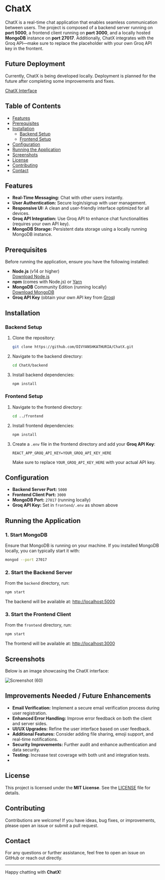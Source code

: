 # ChatX

ChatX is a real-time chat application that enables seamless communication between users. The project is composed of a backend server running on **port 5000**, a frontend client running on **port 3000**, and a locally hosted **MongoDB** instance on **port 27017**. Additionally, ChatX integrates with the Groq API—make sure to replace the placeholder with your own Groq API key in the frontent.

## Future Deployment
Currently, ChatX is being developed locally. Deployment is planned for the future after completing some improvements and fixes.

[ChatX Interface](https://github.com/user-attachments/assets/572a2dea-5661-47ff-933e-e2d7adc28c0a)

## Table of Contents

- [Features](#features)
- [Prerequisites](#prerequisites)
- [Installation](#installation)
  - [Backend Setup](#backend-setup)
  - [Frontend Setup](#frontend-setup)
- [Configuration](#configuration)
- [Running the Application](#running-the-application)
- [Screenshots](#screenshots)
- [License](#license)
- [Contributing](#contributing)
- [Contact](#contact)

## Features

- **Real-Time Messaging:** Chat with other users instantly.
- **User Authentication:** Secure login/signup with user management.
- **Responsive UI:** A clean and user-friendly interface optimized for all devices.
- **Groq API Integration:** Use Groq API to enhance chat functionalities (requires your own API key).
- **MongoDB Storage:** Persistent data storage using a locally running MongoDB instance.

## Prerequisites

Before running the application, ensure you have the following installed:

- **Node.js** (v14 or higher)  
  [Download Node.js](https://nodejs.org/)
- **npm** (comes with Node.js) or [Yarn](https://yarnpkg.com/)
- **MongoDB** Community Edition (running locally)  
  [Download MongoDB](https://www.mongodb.com/try/download/community)
- **Groq API Key** (obtain your own API key from [Groq](https://groq.com/))

## Installation

### Backend Setup

1. Clone the repository:

   ```bash
   git clone https://github.com/DIVYANSHKATHURIA/ChatX.git
   ```

2. Navigate to the backend directory:

   ```bash
   cd ChatX/backend
   ```

3. Install backend dependencies:

   ```bash
   npm install
   ```

### Frontend Setup

1. Navigate to the frontend directory:

   ```bash
   cd ../frontend
   ```

2. Install frontend dependencies:

   ```bash
   npm install
   ```

3. Create a `.env` file in the frontend directory and add your **Groq API Key**:

   ```env
   REACT_APP_GROQ_API_KEY=YOUR_GROQ_API_KEY_HERE
   ```

   Make sure to replace `YOUR_GROQ_API_KEY_HERE` with your actual API key.

## Configuration

- **Backend Server Port:** `5000`
- **Frontend Client Port:** `3000`
- **MongoDB Port:** `27017` (running locally)
- **Groq API Key:** Set in `frontend/.env` as shown above

## Running the Application

### 1. Start MongoDB

Ensure that MongoDB is running on your machine. If you installed MongoDB locally, you can typically start it with:

```bash
mongod --port 27017
```

### 2. Start the Backend Server

From the `backend` directory, run:

```bash
npm start
```

The backend will be available at: [http://localhost:5000](http://localhost:5000)

### 3. Start the Frontend Client

From the `frontend` directory, run:

```bash
npm start
```

The frontend will be available at: [http://localhost:3000](http://localhost:3000)

## Screenshots

Below is an image showcasing the ChatX interface:

![Screenshot (60)](https://github.com/user-attachments/assets/26583d4a-c019-4cdb-98e4-355c94dc5649)

## Improvements Needed / Future Enhancements

- **Email Verification:** Implement a secure email verification process during user registration.
- **Enhanced Error Handling:** Improve error feedback on both the client and server sides.
- **UI/UX Upgrades:** Refine the user interface based on user feedback.
- **Additional Features:** Consider adding file sharing, emoji support, and real-time notifications.
- **Security Improvements:** Further audit and enhance authentication and data security.
- **Testing:** Increase test coverage with both unit and integration tests.
- 
## License

This project is licensed under the **MIT License**. See the [LICENSE](LICENSE) file for details.

## Contributing

Contributions are welcome! If you have ideas, bug fixes, or improvements, please open an issue or submit a pull request.

## Contact

For any questions or further assistance, feel free to open an issue on GitHub or reach out directly.

---

Happy chatting with **ChatX**!
